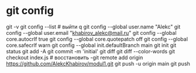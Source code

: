 # git config
git -v
git config --list # выйти q
git config --global user.name "Alekc"
git config --global user.email "khabirov_alekc@mail.ru"
git config --global core.autocrlf true
git config --global core.quotepatch off
git config --global core.safecrlf warn
git config --global init.defaultBranch main
git init
git status
git add -A
git commit -m 'initial'
git diff
git diff --color-words
git checkout index.js # восстановить -git remote add origin https://github.com/AlekcKhabirov/modul1.git
git push -u origin main
git push
